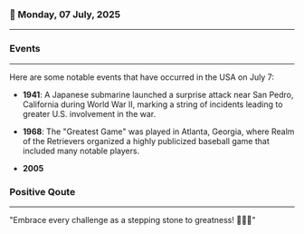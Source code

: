 ### 📅 Monday, 07 July, 2025
------
### Events
------
Here are some notable events that have occurred in the USA on July 7:

- **1941**: A Japanese submarine launched a surprise attack near San Pedro, California during World War II, marking a string of incidents leading to greater U.S. involvement in the war.
  
- **1968**: The "Greatest Game" was played in Atlanta, Georgia, where Realm of the Retrievers organized a highly publicized baseball game that included many notable players.
  
- **2005**
### Positive Qoute
------
"Embrace every challenge as a stepping stone to greatness! 🌟💪✨"
